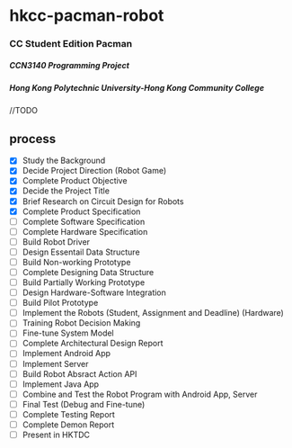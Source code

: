 # hkcc-pacman-robot
### CC Student Edition Pacman 
##### CCN3140 Programming Project
##### Hong Kong Polytechnic University-Hong Kong Community College

//TODO
## process
-	[x]	Study the Background
-	[x]	Decide Project Direction (Robot Game)
-	[x]	Complete Product Objective
-	[x]	Decide the Project Title
-	[x]	Brief Research on Circuit Design for Robots
-	[x]	Complete Product Specification
-	[ ]	Complete Software Specification
-	[ ]	Complete Hardware Specification
-	[ ]	Build Robot Driver
-	[ ]	Design Essentail Data Structure
-	[ ]	Build Non-working Prototype
-	[ ]	Complete Designing Data Structure
-	[ ]	Build Partially Working Prototype
-	[ ]	Design Hardware-Software Integration
-	[ ]	Build Pilot Prototype
-	[ ]	Implement the Robots (Student, Assignment and Deadline) (Hardware)
-	[ ]	Training Robot Decision Making
-	[ ]	Fine-tune System Model
-	[ ]	Complete Architectural Design Report
-	[ ]	Implement Android App
-	[ ]	Implement Server
-	[ ]	Build Robot Absract Action API
-	[ ]	Implement Java App
-	[ ]	Combine and Test the Robot Program with Android App, Server
-	[ ]	Final Test (Debug and Fine-tune)
-	[ ]	Complete Testing Report
-	[ ]	Complete Demon Report
-	[ ]	Present in HKTDC
